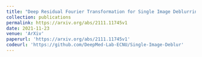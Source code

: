 ```yaml
---
title: "Deep Residual Fourier Transformation for Single Image Deblurring"
collection: publications
permalink: https://arxiv.org/abs/2111.11745v1
date: 2021-11-23
venue: 'ArXiv'
paperurl: 'https://arxiv.org/abs/2111.11745v1'
codeurl: 'https://github.com/DeepMed-Lab-ECNU/Single-Image-Deblur'
---
```



